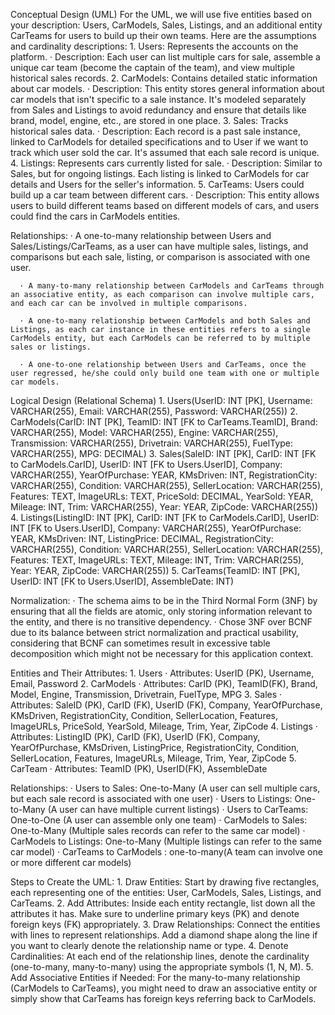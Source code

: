 Conceptual Design (UML)
For the UML, we will use five entities based on your description: Users, CarModels, Sales, Listings, and an additional entity CarTeams for users to build up their own teams. Here are the assumptions and cardinality descriptions:
    1. Users: Represents the accounts on the platform.
        · Description: Each user can list multiple cars for sale, assemble a unique car team (become the captain of the team), and view multiple historical sales records.
    2. CarModels: Contains detailed static information about car models.
        · Description: This entity stores general information about car models that isn't specific to a sale instance. It's modeled separately from Sales and Listings to avoid redundancy and ensure that details like brand, model, engine, etc., are stored in one place.
    3. Sales: Tracks historical sales data.
        · Description: Each record is a past sale instance, linked to CarModels for detailed specifications and to User if we want to track which user sold the car. It's assumed that each sale record is unique.
    4. Listings: Represents cars currently listed for sale.
        · Description: Similar to Sales, but for ongoing listings. Each listing is linked to CarModels for car details and Users for the seller's information.
    5. CarTeams: Users could build up a car team between different cars.
        · Description: This entity allows users to build different teams based on different models of cars, and users could find the cars in CarModels entities.


Relationships:
      · A one-to-many relationship between Users and Sales/Listings/CarTeams, as a user can have multiple sales, listings, and comparisons but each sale, listing, or comparison is associated with one user.

      · A many-to-many relationship between CarModels and CarTeams through an associative entity, as each comparison can involve multiple cars, and each car can be involved in multiple comparisons.

      · A one-to-many relationship between CarModels and both Sales and Listings, as each car instance in these entities refers to a single CarModels entity, but each CarModels can be referred to by multiple sales or listings.

      · A one-to-one relationship between Users and CarTeams, once the user regressed, he/she could only build one team with one or multiple car models.


Logical Design (Relational Schema)
      1. Users(UserID: INT [PK], Username: VARCHAR(255), Email: VARCHAR(255), Password: VARCHAR(255))
      2. CarModels(CarID: INT [PK], TeamID: INT [FK to CarTeams.TeamID], Brand: VARCHAR(255), Model: VARCHAR(255), Engine: VARCHAR(255), Transmission: VARCHAR(255), Drivetrain: VARCHAR(255), FuelType: VARCHAR(255), MPG: DECIMAL)
      3. Sales(SaleID: INT [PK], CarID: INT [FK to CarModels.CarID], UserID: INT [FK to Users.UserID], Company: VARCHAR(255), YearOfPurchase: YEAR, KMsDriven: INT, RegistrationCity: VARCHAR(255), Condition: VARCHAR(255), SellerLocation: VARCHAR(255), Features: TEXT, ImageURLs: TEXT, PriceSold: DECIMAL, YearSold: YEAR, Mileage: INT, Trim: VARCHAR(255), Year: YEAR, ZipCode: VARCHAR(255))
      4. Listings(ListingID: INT [PK], CarID: INT [FK to CarModels.CarID], UserID: INT [FK to Users.UserID], Company: VARCHAR(255), YearOfPurchase: YEAR, KMsDriven: INT, ListingPrice: DECIMAL, RegistrationCity: VARCHAR(255), Condition: VARCHAR(255), SellerLocation: VARCHAR(255), Features: TEXT, ImageURLs: TEXT, Mileage: INT, Trim: VARCHAR(255), Year: YEAR, ZipCode: VARCHAR(255))
      5. CarTeams(TeamID: INT [PK], UserID: INT [FK to Users.UserID], AssembleDate: INT)

Normalization:
      · The schema aims to be in the Third Normal Form (3NF) by ensuring that all the fields are atomic, only storing information relevant to the entity, and there is no transitive dependency.
      · Chose 3NF over BCNF due to its balance between strict normalization and practical usability, considering that BCNF can sometimes result in excessive table decomposition which might not be necessary for this application context.
 
 

Entities and Their Attributes:
    1. Users
        · Attributes: UserID (PK), Username, Email, Password
    2. CarModels
        · Attributes: CarID (PK), TeamID(FK), Brand, Model, Engine, Transmission, Drivetrain, FuelType, MPG
    3. Sales
        · Attributes: SaleID (PK), CarID (FK), UserID (FK), Company, YearOfPurchase, KMsDriven, RegistrationCity, Condition, SellerLocation, Features, ImageURLs, PriceSold, YearSold, Mileage, Trim, Year, ZipCode
    4. Listings
        · Attributes: ListingID (PK), CarID (FK), UserID (FK), Company, YearOfPurchase, KMsDriven, ListingPrice, RegistrationCity, Condition, SellerLocation, Features, ImageURLs, Mileage, Trim, Year, ZipCode
    5. CarTeam
        · Attributes: TeamID (PK), UserID(FK), AssembleDate

Relationships:
    · Users to Sales: One-to-Many (A user can sell multiple cars, but each sale record is associated with one user)
    · Users to Listings: One-to-Many (A user can have multiple current listings)
    · Users to CarTeams: One-to-One (A user can assemble only one team)
    · CarModels to Sales: One-to-Many (Multiple sales records can refer to the same car model)
    · CarModels to Listings: One-to-Many (Multiple listings can refer to the same car model)
    · CarTeams to CarModels : one-to-many(A team can involve one or more different car models)

Steps to Create the UML:
    1. Draw Entities: Start by drawing five rectangles, each representing one of the entities: User, CarModels, Sales, Listings, and CarTeams.
    2. Add Attributes: Inside each entity rectangle, list down all the attributes it has. Make sure to underline primary keys (PK) and denote foreign keys (FK) appropriately.
    3. Draw Relationships: Connect the entities with lines to represent relationships. Add a diamond shape along the line if you want to clearly denote the relationship name or type.
    4. Denote Cardinalities: At each end of the relationship lines, denote the cardinality (one-to-many, many-to-many) using the appropriate symbols (1, N, M).
    5. Add Associative Entities if Needed: For the many-to-many relationship (CarModels to CarTeams), you might need to draw an associative entity or simply show that CarTeams has foreign keys referring back to CarModels.
 
